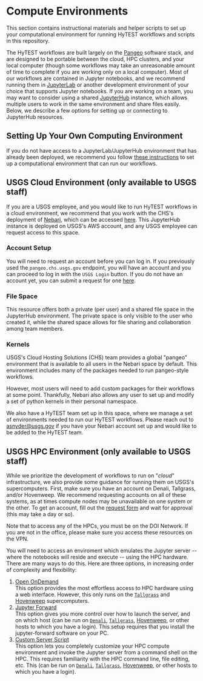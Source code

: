 # Compute Environments

This section contains instructional materials and helper scripts to set up your computational environment for running HyTEST workflows and scripts in this repository.

The HyTEST workflows are built largely on the [Pangeo](https://pangeo.io/) software stack, and are designed to be portable between the cloud, HPC clusters, and your local computer (though some workflows may take an unreasonable amount of time to complete if you are working only on a local computer). Most of our workflows are contained in Jupyter notebooks, and we recommend running them in [JupyterLab](https://jupyterlab.readthedocs.io/en/latest/) or another development environment of your choice that supports Jupyter notebooks. If you are working on a team, you may want to consider using a shared [JupyterHub](https://jupyter.org/hub) instance, which allows multiple users to work in the same environment and share files easily. Below, we describe a few options for setting up or connecting to JupyterHub resources.


## Setting Up Your Own Computing Environment

If you do not have access to a JupyterLab/JupyterHub environment that has already been deployed, we recommend you follow [these instructions](QuickStart-General.md) to set up a computational environment that can run our workflows.

## USGS Cloud Environment (only available to USGS staff)

If you are a USGS employee, and you would like to run HyTEST workflows in a cloud environment, we recommend that you work with the CHS's deployment of [Nebari](https://www.nebari.dev/), which can be accessed [here](https://nebari.chs.usgs.gov/). This JupyterHub instance is deployed on USGS's AWS account, and any USGS employee can request access to this space.

### Account Setup
You will need to request an account before you can log in. If you previously used the `pangeo.chs.usgs.gov` endpoint, you will have an account and you can proceed to log in with the `USGS Login` button. If you do not have an account yet, you can submit a request for one [here](https://taskmgr.chs.usgs.gov/plugins/servlet/desk/portal/10/create/485).

### File Space
This resource offers both a private (per user) and a shared file space in the JupyterHub environment. The private space is only visible to the user who created it, while the shared space allows for file sharing and collaboration among team members.

### Kernels
USGS's Cloud Hosting Solutions (CHS) team provides a global "pangeo" environment that is available to all users in the Nebari space by default. This environment includes many of the packages needed to run pangeo-style workflows.

However, most users will need to add custom packages for their workflows at some point. Thankfully, Nebari also allows any user to set up and modify a set of python kernels in their personal namespace.

We also have a HyTEST team set up in this space, where we manage a set of environments needed to run our HyTEST workflows. Please reach out to asnyder@usgs.gov if you have your Nebari account set up and would like to be added to the HyTEST team.


## USGS HPC Environment (only available to USGS staff)

While we prioritize the development of workflows to run on "_cloud_" infrastructure, we also provide some guidance for running them on USGS's supercomputers. First, make sure you have an account on Denali, Tallgrass, and/or Hovenweep. We recommend requesting accounts on all of these systems, as at times compute nodes may be unavailable on one system or the other. To get an account, fill out the [request form](https://hpcportal.cr.usgs.gov/index.html) and wait for approval (this may take a day or so).

Note that to access any of the HPCs, you must be on the DOI Network. If you are not in the office, please make sure you access these resources on the VPN.

You will need to access an enviroment which emulates the Jupyter server -- where the notebooks will reside and execute -- using the HPC hardware. There are many ways to do this. Here are three options, in increasing order of complexity and flexibility:

1) [Open OnDemand](OpenOnDemand.md)<br>
   This option provides the most effortless access to HPC hardware using a web interface. However, this only runs on the [`Tallgrass`](https://hpcportal.cr.usgs.gov/hpc-user-docs/supercomputers/tallgrass.html) and [Hovenweep](https://hpcportal.cr.usgs.gov/hpc-user-docs/supercomputers/hovenweep.html) supercomputers.
2) [Jupyter Forward](JupyterForward.md)<br>
   This option gives you more control over how to launch the server, and on which host (can be run on [`Denali`](https://hpcportal.cr.usgs.gov/hpc-user-docs/supercomputers/denali.html), [`Tallgrass`](https://hpcportal.cr.usgs.gov/hpc-user-docs/supercomputers/tallgrass.html), [Hovenweep](https://hpcportal.cr.usgs.gov/hpc-user-docs/supercomputers/hovenweep.html), or other hosts to which you have a login). This setup requires that you install the jupyter-forward software on your PC.
3) [Custom Server Script](StartScript.md)<br>
   This option lets you completely customize your HPC compute environment and invoke the Jupyter server from a command shell on the HPC. This requires familiarity with the HPC command line, file editing, etc. This (can be run on [`Denali`](https://hpcportal.cr.usgs.gov/hpc-user-docs/supercomputers/denali.html), [`Tallgrass`](https://hpcportal.cr.usgs.gov/hpc-user-docs/supercomputers/tallgrass.html), [Hovenweep](https://hpcportal.cr.usgs.gov/hpc-user-docs/supercomputers/hovenweep.html), or other hosts to which you have a login).